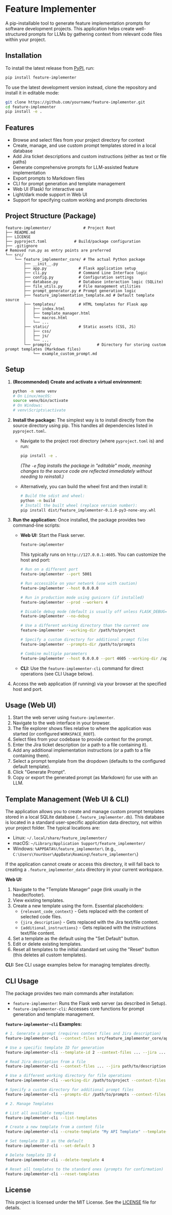 # Feature Implementer

A pip-installable tool to generate feature implementation prompts for software development projects. This application helps create well-structured prompts for LLMs by gathering context from relevant code files within your project.

## Installation

To install the latest release from [PyPI](https://pypi.org/project/feature-implementer/), run:

```bash
pip install feature-implementer
```

To use the latest development version instead, clone the repository and install it in editable mode:

```bash
git clone https://github.com/yourname/feature-implementer.git
cd feature-implementer
pip install -e .
```

## Features

- Browse and select files from your project directory for context
- Create, manage, and use custom prompt templates stored in a local database
- Add Jira ticket descriptions and custom instructions (either as text or file paths)
- Generate comprehensive prompts for LLM-assisted feature implementation
- Export prompts to Markdown files
- CLI for prompt generation and template management
- Web UI (Flask) for interactive use
- Light/dark mode support in Web UI
- Support for specifying custom working and prompts directories

## Project Structure (Package)

```
feature-implementer/              # Project Root
├── README.md
├── LICENSE
├── pyproject.toml            # Build/package configuration
├── .gitignore
# Removed run.py as entry points are preferred
└── src/
    └── feature_implementer_core/ # The actual Python package
        ├── __init__.py
        ├── app.py              # Flask application setup
        ├── cli.py              # Command Line Interface logic
        ├── config.py           # Configuration settings
        ├── database.py         # Database interaction logic (SQLite)
        ├── file_utils.py       # File management utilities
        ├── prompt_generator.py # Prompt generation logic
        ├── feature_implementation_template.md # Default template source
        ├── templates/          # HTML templates for Flask app
        │   ├── index.html
        │   ├── template_manager.html
        │   └── macros.html
        │   └── ...
        ├── static/             # Static assets (CSS, JS)
        │   ├── css/
        │   ├── js/
        │   └── ...
        └── prompts/                    # Directory for storing custom prompt templates (Markdown files)
            └── example_custom_prompt.md
```

## Setup

1.  **(Recommended) Create and activate a virtual environment:**
    ```bash
    python -m venv venv
    # On Linux/macOS:
    source venv/bin/activate
    # On Windows:
    # venv\Scripts\activate 
    ```

2.  **Install the package:**
    The simplest way is to install directly from the source directory using pip. This handles all dependencies listed in `pyproject.toml`.
    *   Navigate to the project root directory (where `pyproject.toml` is) and run:
        ```bash
        pip install -e .
        ```
        *(The `-e` flag installs the package in "editable" mode, meaning changes to the source code are reflected immediately without needing to reinstall.)*

    *   Alternatively, you can build the wheel first and then install it:
        ```bash
        # Build the sdist and wheel:
        python -m build
        # Install the built wheel (replace version number):
        pip install dist/feature_implementer-0.1.0-py3-none-any.whl 
        ```

3.  **Run the application:**
    Once installed, the package provides two command-line scripts:
    *   **Web UI:** Start the Flask server.
        ```bash
        feature-implementer 
        ```
        This typically runs on `http://127.0.0.1:4605`. You can customize the host and port:
        ```bash
        # Run on a different port
        feature-implementer --port 5001
        
        # Run accessible on your network (use with caution)
        feature-implementer --host 0.0.0.0 
        
        # Run in production mode using gunicorn (if installed)
        feature-implementer --prod --workers 4
        
        # Disable debug mode (default is usually off unless FLASK_DEBUG=true)
        feature-implementer --no-debug
        
        # Use a different working directory than the current one
        feature-implementer --working-dir /path/to/project
        
        # Specify a custom directory for additional prompt files
        feature-implementer --prompts-dir /path/to/prompts
        
        # Combine multiple parameters
        feature-implementer --host 0.0.0.0 --port 4605 --working-dir /app/project --prompts-dir /app/prompts
        ```
    *   **CLI:** Use the `feature-implementer-cli` command for direct operations (see CLI Usage below).

4.  Access the web application (if running) via your browser at the specified host and port.

## Usage (Web UI)

1.  Start the web server using `feature-implementer`.
2.  Navigate to the web interface in your browser.
3.  The file explorer shows files relative to where the application was started (or configured `WORKSPACE_ROOT`).
4.  Select files from your codebase to provide context for the prompt.
5.  Enter the Jira ticket description (or a path to a file containing it).
6.  Add any additional implementation instructions (or a path to a file containing them).
7.  Select a prompt template from the dropdown (defaults to the configured default template).
8.  Click "Generate Prompt".
9.  Copy or export the generated prompt (as Markdown) for use with an LLM.

## Template Management (Web UI & CLI)

The application allows you to create and manage custom prompt templates stored in a local SQLite database (`.feature_implementer.db`). This database is located in a standard user-specific application data directory, not within your project folder. The typical locations are:
- Linux: `~/.local/share/feature_implementer/`
- macOS: `~/Library/Application Support/feature_implementer/`
- Windows: `%APPDATA%\feature_implementer\` (e.g., `C:\Users\YourUser\AppData\Roaming\feature_implementer\`)

If the application cannot create or access this directory, it will fall back to creating a `.feature_implementer_data` directory in your current workspace.

**Web UI:**
1.  Navigate to the "Template Manager" page (link usually in the header/footer).
2.  View existing templates.
3.  Create a new template using the form. Essential placeholders:
    *   `{relevant_code_context}` - Gets replaced with the content of selected code files.
    *   `{jira_description}` - Gets replaced with the Jira text/file content.
    *   `{additional_instructions}` - Gets replaced with the instructions text/file content.
4.  Set a template as the default using the "Set Default" button.
5.  Edit or delete existing templates.
6.  Reset all templates to the initial standard set using the "Reset" button (this deletes all custom templates).

**CLI:** See CLI usage examples below for managing templates directly.

## CLI Usage

The package provides two main commands after installation:

*   `feature-implementer`: Runs the Flask web server (as described in Setup).
*   `feature-implementer-cli`: Accesses core functions for prompt generation and template management.

**`feature-implementer-cli` Examples:**

```bash
# 1. Generate a prompt (requires context files and Jira description)
feature-implementer-cli --context-files src/feature_implementer_core/app.py src/feature_implementer_core/cli.py --jira "FEAT-123: Implement new endpoint" --instructions "Use Pydantic for validation." --output my_prompt.md

# Use a specific template ID for generation
feature-implementer-cli --template-id 2 --context-files ... --jira ... 

# Read Jira description from a file
feature-implementer-cli --context-files ... --jira path/to/description.txt

# Use a different working directory for file operations
feature-implementer-cli --working-dir /path/to/project --context-files app.py models.py --jira "FEAT-456: Add new feature"

# Specify a custom directory for additional prompt files
feature-implementer-cli --prompts-dir /path/to/prompts --context-files app.py --jira "FEAT-789: New feature"

# 2. Manage Templates

# List all available templates
feature-implementer-cli --list-templates

# Create a new template from a content file
feature-implementer-cli --create-template "My API Template" --template-content path/to/my_template.txt --template-description "Template for API endpoints"

# Set template ID 3 as the default
feature-implementer-cli --set-default 3

# Delete template ID 4
feature-implementer-cli --delete-template 4

# Reset all templates to the standard ones (prompts for confirmation)
feature-implementer-cli --reset-templates

```

## License

This project is licensed under the MIT License. See the [LICENSE](LICENSE) file for details. 
